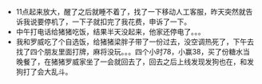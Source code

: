 + 11点起来放大，醒了之后就睡不着了，找了一下移动人工客服，昨天突然就告诉我说要停机了，一下子就扣完了我花费，申诉了一下。
+ 中午打电话给猪猪吃饭，结果半天没起来，他家还停电了。。。
+ 我和罗威吃了个自选饭，给猪猪梁胖子带了一份过去，没空调热死了，下午去找了四个朋友里面打牌，麻将没玩。。。四个小时78，小赢38，买了份糖水当晚餐了，在猪猪罗威家坐了一会就回去了，回去之后上线发现发狗也在，和发狗打了会大乱斗。